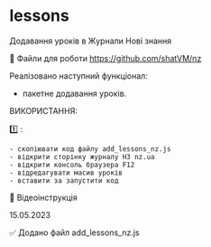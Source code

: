 # lessons
Додавання уроків в Журнали Нові знання

💾 Файли для роботи https://github.com/shatVM/nz

Реалізовано наступний функціонал:
 - пакетне додавання уроків.
 
ВИКОРИСТАННЯ:

1️⃣ :

    - скопіювати код файлу add_lessons_nz.js
    - відкрити сторінку журналу НЗ nz.ua
    - відкрити консоль браузера F12
    - відредагувати масив уроків
    - вставити за запустити код 
  
🎥 Відеоінструкція 
 
15.05.2023

✅ Додано файл 
    add_lessons_nz.js


